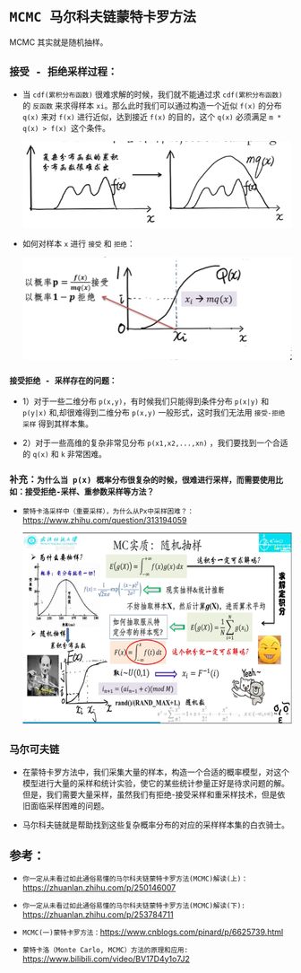 # `MCMC 马尔科夫链蒙特卡罗方法`

MCMC 其实就是随机抽样。


## `接受 - 拒绝采样过程：`


* 当 `cdf(累积分布函数)` 很难求解的时候，我们就不能通过求 `cdf(累积分布函数)` 的 `反函数` 来求得样本 `xi`。那么此时我们可以通过构造一个近似 `f(x)` 的分布 `q(x)` 来对 `f(x)` 进行近似，达到接近 `f(x)` 的目的，这个 `q(x)` 必须满足 `m * q(x) > f(x) `这个条件。

    <div align=center><img  src="./static/引出接受拒绝采样1.jpg"/></div>

* 如何对样本 `x` 进行 `接受` 和 `拒绝`：


    <div align=center><img  src="./static/接受和拒绝条件_new.jpg"/></div>



### `接受拒绝 - 采样存在的问题：`

* 1）对于一些二维分布 `p(x,y)`，有时候我们只能得到条件分布 `p(x|y)` 和 `p(y|x)` 和,却很难得到二维分布 `p(x,y)` 一般形式，这时我们无法用 `接受-拒绝采样` 得到其样本集。

* 2）对于一些高维的复杂非常见分布 `p(x1,x2,...,xn)` ，我们要找到一个合适的 `q(x)` 和 `k` 非常困难。


### 补充：`为什么当 p(x) 概率分布很复杂的时候，很难进行采样，而需要使用比如：接受拒绝-采样、重参数采样等方法？`

* `蒙特卡洛采样中（重要采样），为什么从Px中采样困难？：`https://www.zhihu.com/question/313194059


    <div align=center><img width="600" height="340" src="./static/引出接受拒绝采样2.jpg"/></div>


## `马尔可夫链`

* 在蒙特卡罗方法中，我们采集大量的样本，构造一个合适的概率模型，对这个模型进行大量的采样和统计实验，使它的某些统计参量正好是待求问题的解。但是，我们需要大量采样，虽然我们有拒绝-接受采样和重采样技术，但是依旧面临采样困难的问题。

* 马尔科夫链就是帮助找到这些复杂概率分布的对应的采样样本集的白衣骑士。





## 参考：


* `你一定从未看过如此通俗易懂的马尔科夫链蒙特卡罗方法(MCMC)解读(上)：`https://zhuanlan.zhihu.com/p/250146007


* `你一定从未看过如此通俗易懂的马尔科夫链蒙特卡罗方法(MCMC)解读(下): `https://zhuanlan.zhihu.com/p/253784711

* `MCMC(一)蒙特卡罗方法：`https://www.cnblogs.com/pinard/p/6625739.html



* `蒙特卡洛（Monte Carlo, MCMC）方法的原理和应用: `https://www.bilibili.com/video/BV17D4y1o7J2
